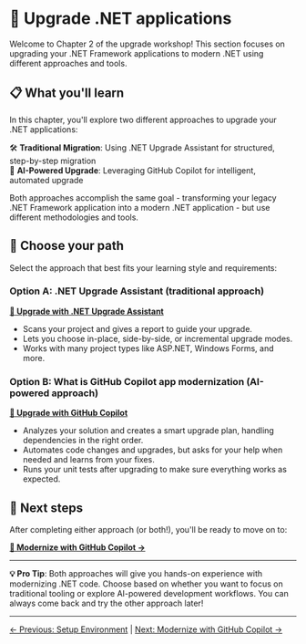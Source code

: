 # 🔄 Upgrade .NET applications

Welcome to Chapter 2 of the upgrade workshop! This section focuses on upgrading your .NET Framework applications to modern .NET using different approaches and tools.

## 📋 What you'll learn

In this chapter, you'll explore two different approaches to upgrade your .NET applications:

🛠️ **Traditional Migration**: Using .NET Upgrade Assistant for structured, step-by-step migration  
🤖 **AI-Powered Upgrade**: Leveraging GitHub Copilot for intelligent, automated upgrade  

Both approaches accomplish the same goal - transforming your legacy .NET Framework application into a modern .NET application - but use different methodologies and tools.

## 🚀 Choose your path

Select the approach that best fits your learning style and requirements:

### Option A: .NET Upgrade Assistant (traditional approach)
**[🔄 Upgrade with .NET Upgrade Assistant](./2-upgrade-with-dotnet-upgrade-assistant/README.md)**

- Scans your project and gives a report to guide your upgrade.
- Lets you choose in-place, side-by-side, or incremental upgrade modes.
- Works with many project types like ASP.NET, Windows Forms, and more.

### Option B: What is GitHub Copilot app modernization (AI-powered approach)
**[🤖 Upgrade with GitHub Copilot](./2-upgrade-with-ghcp-modernization-app/README.md)**

- Analyzes your solution and creates a smart upgrade plan, handling dependencies in the right order.
- Automates code changes and upgrades, but asks for your help when needed and learns from your fixes.
- Runs your unit tests after upgrading to make sure everything works as expected.

## 🎯 Next steps

After completing either approach (or both!), you'll be ready to move on to:

**[🤖 Modernize with GitHub Copilot →](../3-modernize-with-github-copilot/README.md)**

---

**💡 Pro Tip**: Both approaches will give you hands-on experience with modernizing .NET code. Choose based on whether you want to focus on traditional tooling or explore AI-powered development workflows. You can always come back and try the other approach later!

---
[← Previous: Setup Environment](../1-setup-your-environment/README.md) | [Next: Modernize with GitHub Copilot →](../3-modernize-with-github-copilot/README.md)